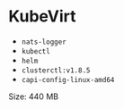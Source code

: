 # KubeVirt

* `nats-logger`
* `kubectl`
* `helm`
* `clusterctl:v1.8.5`
* `capi-config-linux-amd64`

Size: 440 MB